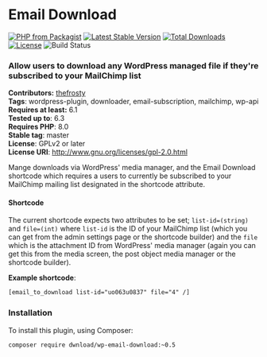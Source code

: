 # Email Download #

[![PHP from Packagist](https://img.shields.io/packagist/php-v/dwnload/wp-email-download.svg)]()
[![Latest Stable Version](https://img.shields.io/packagist/v/dwnload/wp-email-download.svg)](https://packagist.org/packages/dwnload/wp-email-download)
[![Total Downloads](https://img.shields.io/packagist/dt/dwnload/wp-email-download.svg)](https://packagist.org/packages/dwnload/wp-email-download)
[![License](https://img.shields.io/packagist/l/dwnload/wp-email-download.svg)](https://packagist.org/packages/dwnload/wp-email-download)
![Build Status](https://github.com/dwnload/wp-email-download/actions/workflows/main.yml/badge.svg)

### Allow users to download any WordPress managed file if they're subscribed to your MailChimp list

**Contributors:** [thefrosty](https://github.com/thefrosty)  
**Tags**: wordpress-plugin, downloader, email-subscription, mailchimp, wp-api  
**Requires at least:** 6.1  
**Tested up to**: 6.3  
**Requires PHP**: 8.0  
**Stable tag**: master  
**License**: GPLv2 or later  
**License URI**: http://www.gnu.org/licenses/gpl-2.0.html

Mange downloads via WordPress' media manager, and the Email Download shortcode which requires a users to currently be
subscribed to your MailChimp mailing list designated in the shortcode attribute.

#### Shortcode

The current shortcode expects two attributes to be set; `list-id=(string)` and `file=(int)`
where `list-id` is the ID of your MailChimp list (which you can get from the admin settings page or the shortcode
builder) and the `file` which is the attachment ID from WordPress' media manager (again you can get this from the media
screen, the post object media manager or the shortcode builder).

**Example shortcode**:

```html
[email_to_download list-id="uo063u0837" file="4" /]
```

### Installation

To install this plugin, using Composer:

```
composer require dwnload/wp-email-download:~0.5
```
